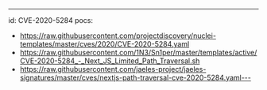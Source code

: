 ---
id: CVE-2020-5284
pocs:
  - https://raw.githubusercontent.com/projectdiscovery/nuclei-templates/master/cves/2020/CVE-2020-5284.yaml
  - https://raw.githubusercontent.com/1N3/Sn1per/master/templates/active/CVE-2020-5284_-_Next_JS_Limited_Path_Traversal.sh
  - https://raw.githubusercontent.com/jaeles-project/jaeles-signatures/master/cves/nextjs-path-traversal-cve-2020-5284.yaml---
